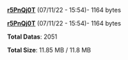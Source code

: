 [**r5PnQj0T**](/data/r5PnQj0T.txt) (07/11/22 - 15:54)- 1164 bytes

[**r5PnQj0T**](/data/r5PnQj0T.txt) (07/11/22 - 15:54)- 1164 bytes

**Total Datas**: 2051

**Total Size**: 11.85 MB / 11.8 MB